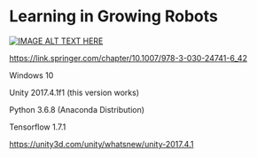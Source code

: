 # Learning in Growing Robots

[![IMAGE ALT TEXT HERE](https://i.ytimg.com/vi/2-Y8vzH2t5g/hqdefault.jpg?sqp=-oaymwEZCNACELwBSFXyq4qpAwsIARUAAIhCGAFwAQ==&rs=AOn4CLAJki_PH2sZS1smaZK2NxmtCCYnQA)](https://youtu.be/2-Y8vzH2t5g)

https://link.springer.com/chapter/10.1007/978-3-030-24741-6_42

Windows 10

Unity 2017.4.1f1 (this version works)

Python 3.6.8 (Anaconda Distribution)

Tensorflow 1.7.1

https://unity3d.com/unity/whatsnew/unity-2017.4.1
